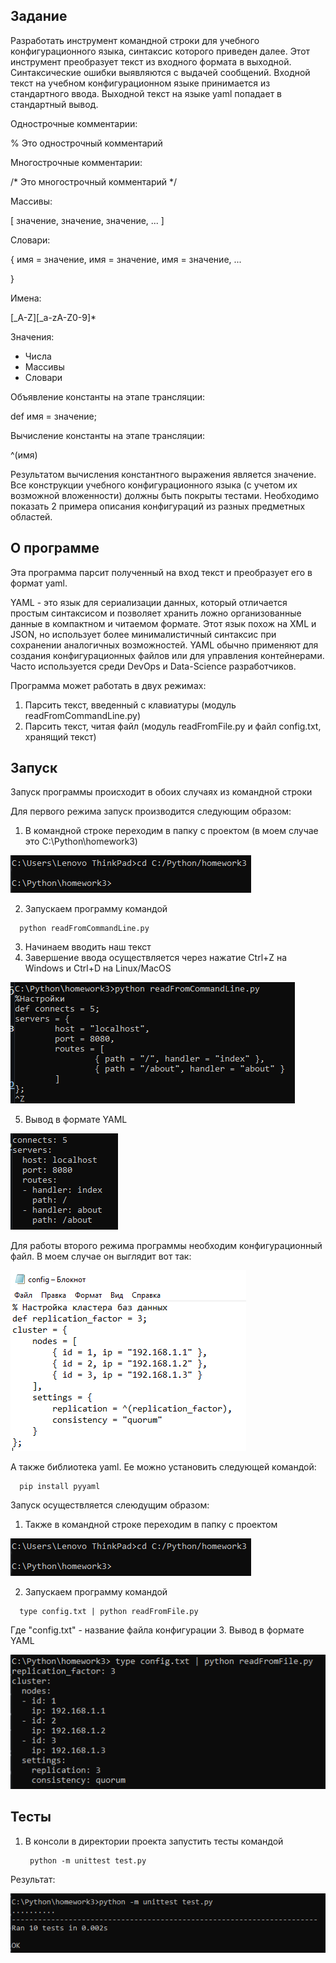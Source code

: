 ## Задание 
Разработать инструмент командной строки для учебного конфигурационного
языка, синтаксис которого приведен далее. Этот инструмент преобразует текст из
входного формата в выходной. Синтаксические ошибки выявляются с выдачей
сообщений.
Входной текст на учебном конфигурационном языке принимается из
стандартного ввода. Выходной текст на языке yaml попадает в стандартный
вывод.

Однострочные комментарии:

% Это однострочный комментарий

Многострочные комментарии:

/*
Это многострочный
комментарий
*/

Массивы:

[ значение, значение, значение, ... ]

Словари:

{
 имя = значение,
 имя = значение,
 имя = значение,
 ...

}

Имена:

[_A-Z][_a-zA-Z0-9]*

Значения:

* Числа
* Массивы
* Словари

Объявление константы на этапе трансляции:

def имя = значение;

Вычисление константы на этапе трансляции:

^(имя)

Результатом вычисления константного выражения является значение.
Все конструкции учебного конфигурационного языка (с учетом их
возможной вложенности) должны быть покрыты тестами. Необходимо показать 2
примера описания конфигураций из разных предметных областей.

## О программе
Эта программа парсит полученный на вход текст и преобразует его в формат yaml.

YAML - это язык для сериализации данных, который отличается простым синтаксисом и позволяет хранить ложно организованные данные в компактном и читаемом формате. 
Этот язык похож на XML и JSON, но использует более минималистичный синтаксис при сохранении аналогичных возможностей. YAML обычно применяют для создания конфигурационных
файлов или для управления контейнерами. Часто используется среди DevOps и Data-Science разработчиков.

Программа может работать в двух режимах:
1. Парсить текст, введенный с клавиатуры (модуль readFromCommandLine.py)
2. Парсить текст, читая файл (модуль readFromFile.py и файл config.txt, хранящий текст)
   
## Запуск
Запуск программы происходит в обоих случаях из командной строки

Для первого режима запуск производится следующим образом:
1. В командной строке переходим в папку с проектом (в моем случае это C:\Python\homework3)

  ![Screenshot 1](https://github.com/whiteicesky/yaml-parser/blob/main/Screenshot_1.png)
   
2. Запускаем программу командой

  ```
    python readFromCommandLine.py
  ```
3. Начинаем вводить наш текст
4. Завершение ввода осуществляется через нажатие Ctrl+Z на Windows и Ctrl+D на Linux/MacOS

  ![Screenshot 2](https://github.com/whiteicesky/yaml-parser/blob/main/Screenshot_2.png)
   
5. Вывод в формате YAML
   
  ![Screenshot 3](https://github.com/whiteicesky/yaml-parser/blob/main/Screenshot_3.png)

Для работы второго режима программы необходим конфигурационный файл. В моем случае он выглядит вот так:

  ![Screenshot 4](https://github.com/whiteicesky/yaml-parser/blob/main/Screenshot_4.png)

А также библиотека yaml. Ее можно установить следующей командой: 

  ```
    pip install pyyaml
  ```

Запуск осуществляется слеюдущим образом:
1. Также в командной строке переходим в папку с проектом

  ![Screenshot 1](https://github.com/whiteicesky/yaml-parser/blob/main/Screenshot_1.png)
   
2. Запускаем программу командой

  ```
    type config.txt | python readFromFile.py
  ```

  Где "config.txt" - название файла конфигурации
3. Вывод в формате YAML

  ![Screenshot 5](https://github.com/whiteicesky/yaml-parser/blob/main/Screenshot_5.png)

## Тесты
1. В консоли в директории проекта запустить тесты командой
   
   ```
    python -m unittest test.py
   ```
Результат:

![Screenshot 6](https://github.com/whiteicesky/yaml-parser/blob/main/Screenshot_6.png)

